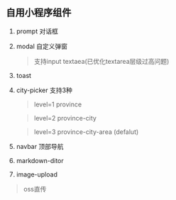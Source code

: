 ## 自用小程序组件

1. prompt 对话框

2. modal 自定义弹窗
	> 支持input textaea(已优化textarea层级过高问题)

3. toast

4. city-picker
	支持3种

	> level=1 province 

	> level=2 province-city 

	> level=3 province-city-area (defalut)

5. navbar 顶部导航

6. markdown-ditor

7. image-upload
> oss直传

